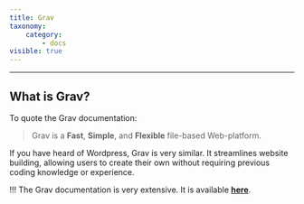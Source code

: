 ```yaml
---
title: Grav
taxonomy:
    category:
        - docs
visible: true
---
```


---

## What is Grav?

To quote the Grav documentation:

> Grav is a **Fast**, **Simple**, and **Flexible** file-based Web-platform.

If you have heard of Wordpress, Grav is very similar. It streamlines website building, allowing users to create their own without requiring previous coding knowledge or experience.

!!! The Grav documentation is very extensive. It is available **[here](https://learn.getgrav.org/16)**.